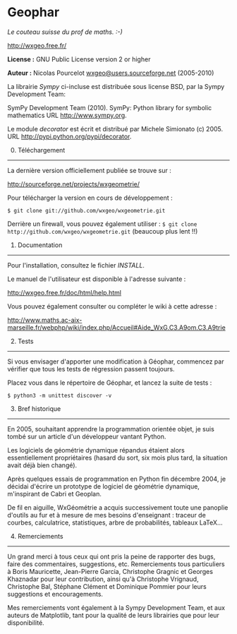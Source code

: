 Geophar
=======

*Le couteau suisse du prof de maths. :-)*

<http://wxgeo.free.fr/>

**License :** GNU Public License version 2 or higher

**Auteur :** Nicolas Pourcelot <wxgeo@users.sourceforge.net> (2005-2010)


La librairie *Sympy* ci-incluse est distribuée sous license BSD,
par la Sympy Development Team:

SymPy Development Team (2010). SymPy: Python library for symbolic mathematics
URL <http://www.sympy.org>.


Le module *decorator* est écrit et distribué par Michele Simionato (c) 2005.
URL <http://pypi.python.org/pypi/decorator>.



0. Téléchargement
-----------------

La dernière version officiellement publiée se trouve sur :

<http://sourceforge.net/projects/wxgeometrie/>


Pour télécharger la version en cours de développement :

`$ git clone git://github.com/wxgeo/wxgeometrie.git`

Derrière un firewall, vous pouvez également utiliser :
`$ git clone http://github.com/wxgeo/wxgeometrie.git`
(beaucoup plus lent !!)




1. Documentation
----------------

Pour l'installation, consultez le fichier *INSTALL*.

Le manuel de l'utilisateur est disponible à l'adresse suivante :

<http://wxgeo.free.fr/doc/html/help.html>

Vous pouvez également consulter ou compléter le wiki à cette adresse :

<http://www.maths.ac-aix-marseille.fr/webphp/wiki/index.php/Accueil#Aide_WxG.C3.A9om.C3.A9trie>



2. Tests
--------

Si vous envisager d'apporter une modification à Géophar, commencez par vérifier
que tous les tests de régression passent toujours.

Placez vous dans le répertoire de Géophar, et lancez la suite de tests :

    $ python3 -m unittest discover -v




3. Bref historique
------------------

En 2005, souhaitant apprendre la programmation orientée objet, je suis tombé
sur un article d'un développeur vantant Python.

Les logiciels de géométrie dynamique répandus étaient alors essentiellement
propriétaires (hasard du sort, six mois plus tard, la situation avait déjà bien
changé).

Après quelques essais de programmation en Python fin décembre 2004, je décidai
d'écrire un prototype de logiciel de géométrie dynamique, m'inspirant de Cabri
et Geoplan.

De fil en aiguille, WxGéométrie a acquis successivement toute une panoplie d'outils
au fur et à mesure de mes besoins d'enseignant : traceur de courbes, calculatrice,
statistiques, arbre de probabilités, tableaux LaTeX...



4. Remerciements
----------------

Un grand merci à tous ceux qui ont pris la peine de rapporter des bugs, faire des
commentaires, suggestions, etc.
Remerciements tous particuliers à Boris Mauricette, Jean-Pierre Garcia, Christophe Gragnic
et Georges Khaznadar pour leur contribution, ainsi qu'à Christophe Vrignaud, Christophe Bal, 
Stéphane Clément et Dominique Pommier pour leurs suggestions et encouragements.

Mes remerciements vont également à la Sympy Development Team,
et aux auteurs de Matplotlib, tant pour la qualité de leurs librairies que pour
leur disponibilité.
